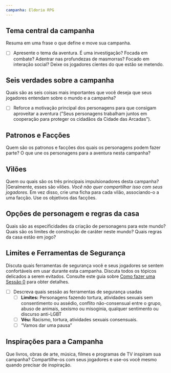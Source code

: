 ```yaml
---
campanha: Eldoria RPG
---
```

## Tema central da campanha

Resuma em uma frase o que define e move sua campanha.

- [ ] Apresente o tema da aventura. É uma investigação? Focada em combate? Adentrar nas profundezas de masmorras? Focado em interação social? Deixe os jogadores cientes do que estão se metendo.

## Seis verdades sobre a campanha

Quais são as seis coisas mais importantes que você deseja que seus jogadores entendam sobre o mundo e a campanha?

- [ ] Reforce a motivação principal dos personagens para que consigam aproveitar a aventura ("Seus personagens trabalham juntos em cooperação para proteger os cidadãos da Cidade das Arcadas").


## Patronos e Facções

Quem são os patronos e facções dos quais os personagens podem fazer parte? O que une os personagens para a aventura nesta campanha?

## Vilões

Quem ou quais são os três principais impulsionadores desta campanha? |Geralmente, esses são vilões. *Você não quer compartilhar isso com seus jogadores.* Em vez disso, crie uma ficha para cada vilão, associando-o a uma facção. Use os objetivos das facções. 

## Opções de personagem e regras da casa

Quais são as especificidades da criação de personagens para este mundo? Quais são os limites de construção de caráter neste mundo? Quais regras da casa estão em jogo?


## Limites e Ferramentas de Segurança

Discuta quais ferramentas de segurança você e seus jogadores se sentem confortáveis em usar durante esta campanha. Discuta todos os tópicos delicados a serem evitados. Consulte este guia sobre [Como fazer uma Sessão 0](https://youtu.be/NgdVNoKkCzc) para obter detalhes.

- [ ] Descreva quais sessão as ferramentas de segurança usadas
    - [ ] **Limites:** Personagens fazendo tortura, atividades sexuais sem consentimento ou assédio, conflito não-consensual entre o grupo, abuso de animais, sexismo ou misoginia, qualquer sentimento ou discurso anti-LGBT
    - [ ] **Véu:** Racismo, tortura, atividades sexuais consensuais.
    - [ ] “Vamos dar uma pausa”

## Inspirações para a Campanha

Que livros, obras de arte, música, filmes e programas de TV inspiram sua campanha? Compartilhe-os com seus jogadores e use-os você mesmo quando precisar de inspiração.